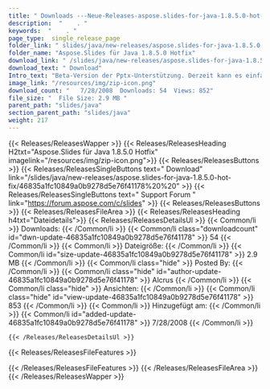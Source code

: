```yaml
---
title: " Downloads ---Neue-Releases-aspose.slides-for-java-1.8.5.0-hot-fix . "
description:  "    . " 
keywords:  "    . " 
page_type:  single_release_page
folder_link: " slides/java/new-releases/aspose.slides-for-java-1.8.5.0-hot-fix/"
folder_name: "Aspose.Slides für Java 1.8.5.0 Hotfix"
download_link: " /slides/java/new-releases/aspose.slides-for-java-1.8.5.0-hot-fix/46835a1fc10849a0b9278d5e76f41178"
download_text: " Download"
Intro_text: "Beta-Version der Pptx-Unterstützung. Derzeit kann es einfach lesen und schreiben ..."
image_link: "/resources/img/zip-icon.png"
download_count: "   7/28/2008  Downloads: 54  Views: 852"
file_size: "  File Size: 2.9 MB "
parent_path: "slides/java"
section_parent_path: "slides/java"
weight: 217
---
```


{{< Releases/ReleasesWapper >}}
  {{< Releases/ReleasesHeading H2txt="Aspose.Slides für Java 1.8.5.0 Hotfix" imagelink="/resources/img/zip-icon.png">}}
  {{< Releases/ReleasesButtons >}}
    {{< Releases/ReleasesSingleButtons text=" Download" link="/slides/java/new-releases/aspose.slides-for-java-1.8.5.0-hot-fix/46835a1fc10849a0b9278d5e76f41178%20%20" >}}
    {{< Releases/ReleasesSingleButtons text=" Support Forum " link="https://forum.aspose.com/c/slides" >}}
  {{< Releases/ReleasesButtons >}}
  {{< Releases/ReleasesFileArea >}}
    {{< Releases/ReleasesHeading h4txt="Dateidetails">}}
    {{< Releases/ReleasesDetailsUl >}}
            {{< Common/li >}} Downloads: {{< /Common/li >}}
      {{< Common/li class="downloadcount" id="dwn-update-46835a1fc10849a0b9278d5e76f41178" >}} 54 {{< /Common/li >}}
      {{< Common/li >}} Dateigröße: {{< /Common/li >}}
      {{< Common/li id="size-update-46835a1fc10849a0b9278d5e76f41178" >}} 2.9 MB {{< /Common/li >}} 
      {{< Common/li  class="hide" >}} Posted By: {{< /Common/li >}} 
      {{< Common/li class="hide" id="author-update-46835a1fc10849a0b9278d5e76f41178" >}} Alcrus {{< /Common/li >}}
      {{< Common/li class="hide" >}} Ansichten: {{< /Common/li >}}
      {{< Common/li class="hide" id="view-update-46835a1fc10849a0b9278d5e76f41178" >}} 853 {{< /Common/li >}}
      {{< Common/li >}} Hinzugefügt am: {{< /Common/li >}}
      {{< Common/li id="added-update-46835a1fc10849a0b9278d5e76f41178" >}} 7/28/2008 {{< /Common/li >}} 

    {{< /Releases/ReleasesDetailsUl >}}

  {{< Releases/ReleasesFileFeatures >}}
      
  {{< /Releases/ReleasesFileFeatures >}}
 {{< /Releases/ReleasesFileArea >}}
{{< /Releases/ReleasesWapper >}}




